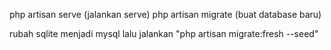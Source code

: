 php artisan serve (jalankan serve)
php artisan migrate (buat database baru)

rubah sqlite menjadi mysql lalu jalankan "php artisan migrate:fresh --seed"
